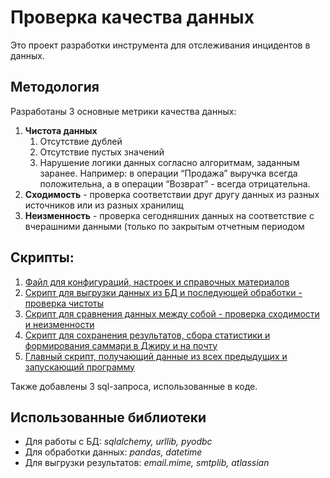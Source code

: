 # Проверка качества данных

Это проект разработки инструмента для отслеживания инцидентов в данных.

## Методология

Разработаны 3 основные метрики качества данных:

1. **Чистота данных**
    1. Отсутствие дублей
    2. Отсутствие пустых значений
    3. Нарушение логики данных согласно алгоритмам, заданным заранее. Например: в операции “Продажа” выручка всегда положительна, а в операции “Возврат” - всегда отрицательна.
2. **Сходимость** - проверка соответствии друг другу данных из разных источников  или из разных хранилищ
3. **Неизменность** - проверка сегодняшних данных на соответствие с вчерашними данными (только по закрытым отчетным периодом

## Скрипты:
1. [Файл для конфигураций, настроек и справочных материалов](https://github.com/izakson/python_projects/blob/main/data_check/config.py)
2. [Скрипт для выгрузки данных из БД и последующей обработки - проверка чистоты](https://github.com/izakson/python_projects/blob/main/data_check/get_data.py)
3. [Скрипт для сравнения данных между собой - проверка сходимости и неизменности](https://github.com/izakson/python_projects/blob/main/data_check/match_data.py)
4. [Скрипт для сохранения результатов, сбора статистики и формирования саммари в Джиру и на почту](https://github.com/izakson/python_projects/blob/main/data_check/save_results.py)
5. [Главный скрипт, получающий данные из всех предыдущих и запускающий программу](https://github.com/izakson/python_projects/blob/main/data_check/data_check.py)

Также добавлены 3 sql-запроса, использованные в коде.

## Использованные библиотеки

- Для работы с БД: *sqlalchemy, urllib, pyodbc*  
- Для обработки данных: *pandas, datetime*
- Для выгрузки результатов: *email.mime, smtplib, atlassian* 

